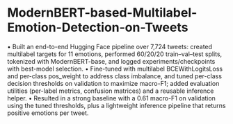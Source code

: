# ModernBERT-based-Multilabel-Emotion-Detection-on-Tweets
•	Built an end-to-end Hugging Face pipeline over 7,724 tweets: created multilabel targets for 11 emotions, performed 60/20/20 train–val–test splits, tokenized with ModernBERT-base, and logged experiments/checkpoints with best-model selection.
•	Fine-tuned with multilabel BCEWithLogitsLoss and per-class pos_weight to address class imbalance, and tuned per-class decision thresholds on validation to maximize macro-F1; added evaluation utilities (per-label metrics, confusion matrices) and a reusable inference helper.
•	Resulted in a strong baseline with a 0.61 macro-F1 on validation using the tuned thresholds, plus a lightweight inference pipeline that returns positive emotions per tweet.

